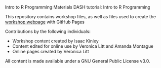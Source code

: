 Intro to R Programming
Materials DASH tutorial: Intro to R Programming

This repository contains workshop files, as well as files used to create the [workshop webpage](https://scds.github.io/r-programming/) with GitHub Pages   


Contributions by the following individuals: 
- Workshop content created by Isaac Kinley
- Content edited for online use by Veronica Litt and Amanda Montague
- Online pages created by Veronica Litt


  
All content is made available under a GNU General Public License v3.0.
